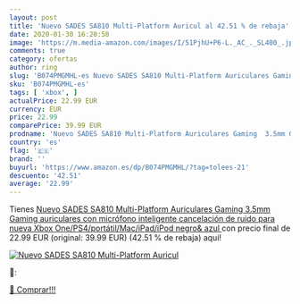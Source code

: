 ```yaml
---
layout: post
title: 'Nuevo SADES SA810 Multi-Platform Auricul al 42.51 % de rebaja'
date: 2020-01-30 16:20:58
image: 'https://m.media-amazon.com/images/I/51PjhU+P6-L._AC_._SL400_.jpg'
comments: true
category: ofertas
author: ring
slug: 'B074PMGMHL-es Nuevo SADES SA810 Multi-Platform Auriculares Gaming 3.5mm...'
sku: 'B074PMGMHL-es'
tags: [ 'xbox', ]
actualPrice: 22.99 EUR
currency: EUR
price: 22.99
comparePrice: 39.99 EUR
prodname: 'Nuevo SADES SA810 Multi-Platform Auriculares Gaming  3.5mm Gaming auriculares con micrófono inteligente cancelación de ruido para nueva Xbox One/PS4/portátil/Mac/iPad/iPod negro& azul '
country: 'es'
flag: '🇪🇸'
brand: ''
buyurl: 'https://www.amazon.es/dp/B074PMGMHL/?tag=tolees-21'
descuento: '42.51'
average: '22.99'
---
```


Tienes [Nuevo SADES SA810 Multi-Platform Auriculares Gaming  3.5mm Gaming auriculares con micrófono inteligente cancelación de ruido para nueva Xbox One/PS4/portátil/Mac/iPad/iPod negro& azul ](https://www.amazon.es/dp/B074PMGMHL/?tag=tolees-21) con precio final de  22.99 EUR (original: 39.99 EUR) (42.51 %  de rebaja) aqui!

[![Nuevo SADES SA810 Multi-Platform Auricul](https://m.media-amazon.com/images/I/51PjhU+P6-L._AC_._SL400_.jpg)](https://www.amazon.es/dp/B074PMGMHL/?tag=tolees-21)

🔎:


[🛒 Comprar!!!](https://www.amazon.es/dp/B074PMGMHL/?tag=tolees-21)
